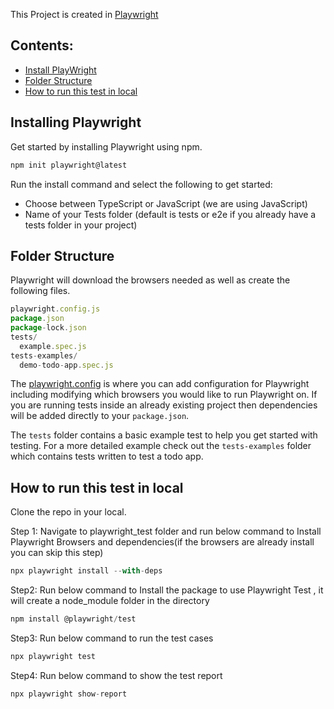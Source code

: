 
This Project is created in [Playwright](https://playwright.dev/)

## Contents:

- [Install PlayWright](#installing-playwright)
- [Folder Structure](#folder-structure)
- [How to run this test in local](#how-to-run-this-test-in-local)

## Installing Playwright
Get started by installing Playwright using npm.

```js
npm init playwright@latest
```

Run the install command and select the following to get started:

- Choose between TypeScript or JavaScript (we are using JavaScript)
- Name of your Tests folder (default is tests or e2e if you already have a tests folder in your project)

## Folder Structure

Playwright will download the browsers needed as well as create the following files.
```js
playwright.config.js
package.json
package-lock.json
tests/
  example.spec.js
tests-examples/
  demo-todo-app.spec.js
```
The [playwright.config](https://playwright.dev/docs/test-configuration) is where you can add configuration for Playwright including modifying which browsers you would like to run Playwright on. If you are running tests inside an already existing project then dependencies will be added directly to your `package.json`.

The `tests` folder contains a basic example test to help you get started with testing. For a more detailed example check out the `tests-examples` folder which contains tests written to test a todo app.

## How to run this test in local

Clone the repo in your local. 

Step 1: Navigate to playwright_test folder and run below command to Install Playwright Browsers and dependencies(if the browsers are already install you can skip this step)

  ```js
  npx playwright install --with-deps
  ```
Step2: Run below command to Install the package to use Playwright Test , it will create a node_module folder in the directory

  ```js
  npm install @playwright/test
  ```
Step3: Run below command to run the test cases

  ```js
  npx playwright test
  ```
Step4: Run below command to show the test report

  ```js
  npx playwright show-report
  ```
